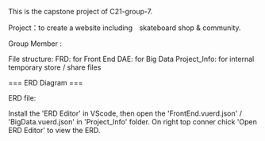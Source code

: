 This is the capstone project of C21-group-7.

Project：to create a website including　skateboard shop & community. 

Group Member : 

File structure:
    FRD: for Front End
    DAE: for Big Data
    Project_Info: for internal temporary store / share files

=== ERD Diagram  ===

ERD file:

Install the 'ERD Editor' in VScode, then open the 'FrontEnd.vuerd.json' / 'BigData.vuerd.json' in 'Project_Info' folder.
On right top conner chick 'Open ERD Editor' to view the ERD.

